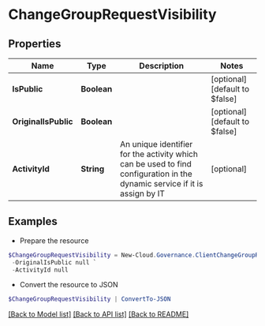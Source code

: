 # ChangeGroupRequestVisibility
## Properties

Name | Type | Description | Notes
------------ | ------------- | ------------- | -------------
**IsPublic** | **Boolean** |  | [optional] [default to $false]
**OriginalIsPublic** | **Boolean** |  | [optional] [default to $false]
**ActivityId** | **String** | An unique identifier for the activity which can be used to find configuration in the dynamic service if it is assign by IT | [optional] 

## Examples

- Prepare the resource
```powershell
$ChangeGroupRequestVisibility = New-Cloud.Governance.ClientChangeGroupRequestVisibility  -IsPublic null `
 -OriginalIsPublic null `
 -ActivityId null
```

- Convert the resource to JSON
```powershell
$ChangeGroupRequestVisibility | ConvertTo-JSON
```

[[Back to Model list]](../README.md#documentation-for-models) [[Back to API list]](../README.md#documentation-for-api-endpoints) [[Back to README]](../README.md)

